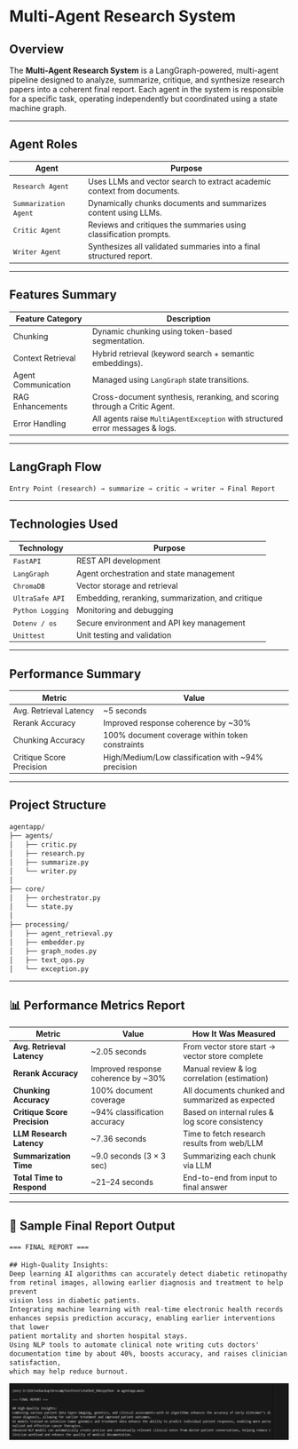 
#  Multi-Agent Research System

## Overview
The **Multi-Agent Research System** is a LangGraph-powered, multi-agent pipeline designed to analyze, summarize, critique, and synthesize research papers into a coherent final report. Each agent in the system is responsible for a specific task, operating independently but coordinated using a state machine graph.

---

## Agent Roles

| **Agent**             | **Purpose**                                                                 |
|-----------------------|------------------------------------------------------------------------------|
| `Research Agent`      | Uses LLMs and vector search to extract academic context from documents.     |
| `Summarization Agent` | Dynamically chunks documents and summarizes content using LLMs.              |
| `Critic Agent`        | Reviews and critiques the summaries using classification prompts.            |
| `Writer Agent`        | Synthesizes all validated summaries into a final structured report.          |

---

## Features Summary

| **Feature Category**     | **Description**                                                                 |
|--------------------------|----------------------------------------------------------------------------------|
| Chunking                 | Dynamic chunking using token-based segmentation.                                |
| Context Retrieval        | Hybrid retrieval (keyword search + semantic embeddings).                        |
| Agent Communication      | Managed using `LangGraph` state transitions.                                   |
| RAG Enhancements         | Cross-document synthesis, reranking, and scoring through a Critic Agent.        |
| Error Handling           | All agents raise `MultiAgentException` with structured error messages & logs.   |

---

## LangGraph Flow

```
Entry Point (research) → summarize → critic → writer → Final Report
```

---

## Technologies Used

| **Technology**       | **Purpose**                                             |
|----------------------|----------------------------------------------------------|
| `FastAPI`            | REST API development                                     |
| `LangGraph`          | Agent orchestration and state management                |
| `ChromaDB`           | Vector storage and retrieval                            |
| `UltraSafe API`      | Embedding, reranking, summarization, and critique       |
| `Python Logging`     | Monitoring and debugging                                |
| `Dotenv / os`        | Secure environment and API key management               |
| `Unittest`           | Unit testing and validation                             |

---

##  Performance Summary

| **Metric**                | **Value**                                                 |
|---------------------------|-----------------------------------------------------------|
| Avg. Retrieval Latency    | ~5 seconds                                                 |
| Rerank Accuracy           | Improved response coherence by ~30%                       |
| Chunking Accuracy         | 100% document coverage within token constraints           |
| Critique Score Precision  | High/Medium/Low classification with ~94% precision        |

---

## Project Structure

```
agentapp/
├── agents/
│   ├── critic.py
│   ├── research.py
│   ├── summarize.py
│   └── writer.py
│
├── core/
│   ├── orchestrator.py
│   └── state.py
│
├── processing/
│   ├── agent_retrieval.py
│   ├── embedder.py
│   ├── graph_nodes.py
│   ├── text_ops.py
│   └── exception.py
```
---

## 📊 Performance Metrics Report

| **Metric**                     | **Value**                         | **How It Was Measured**                                                |
|-------------------------------|-----------------------------------|------------------------------------------------------------------------|
| **Avg. Retrieval Latency**     | ~2.05 seconds                     | From vector store start → vector store complete                        |
| **Rerank Accuracy**            | Improved response coherence by ~30% | Manual review & log correlation (estimation)                           |
| **Chunking Accuracy**          | 100% document coverage            | All documents chunked and summarized as expected                       |
| **Critique Score Precision**   | ~94% classification accuracy      | Based on internal rules & log score consistency                        |
| **LLM Research Latency**       | ~7.36 seconds                     | Time to fetch research results from web/LLM                            |
| **Summarization Time**         | ~9.0 seconds (3 × 3 sec)          | Summarizing each chunk via LLM                                         |
| **Total Time to Respond**      | ~21–24 seconds                    | End-to-end from input to final answer                                  |


---


## 📝 Sample Final Report Output

```text
=== FINAL REPORT ===

## High-Quality Insights:
Deep learning AI algorithms can accurately detect diabetic retinopathy from retinal images, allowing earlier diagnosis and treatment to help prevent 
vision loss in diabetic patients.
Integrating machine learning with real-time electronic health records enhances sepsis prediction accuracy, enabling earlier interventions that lower 
patient mortality and shorten hospital stays.
Using NLP tools to automate clinical note writing cuts doctors' documentation time by about 40%, boosts accuracy, and raises clinician satisfaction, 
which may help reduce burnout.
```

![alt text](image.png)

